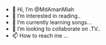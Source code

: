 - 👋 Hi, I’m @MdAmanMiah
- 👀 I’m interested in reading..
- 🌱 I’m currently learning songs...
- 💞️ I’m looking to collaborate on .TV..
- 📫 How to reach me ...

<!---
MdAmanMiah/MdAmanMiah is a ✨ special ✨ repository because its `README.md` (this file) appears on your GitHub profile.
You can click the Preview link to take a look at your changes.
--->
